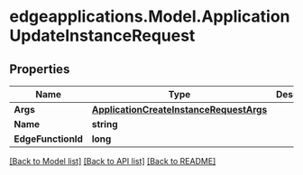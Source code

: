 # edgeapplications.Model.ApplicationUpdateInstanceRequest

## Properties

Name | Type | Description | Notes
------------ | ------------- | ------------- | -------------
**Args** | [**ApplicationCreateInstanceRequestArgs**](ApplicationCreateInstanceRequestArgs.md) |  | 
**Name** | **string** |  | 
**EdgeFunctionId** | **long** |  | 

[[Back to Model list]](../../README.md#documentation-for-models) [[Back to API list]](../../README.md#documentation-for-api-endpoints) [[Back to README]](../../README.md)

